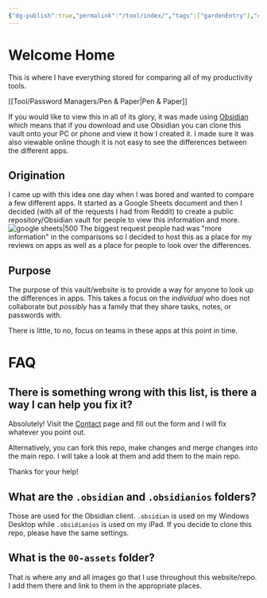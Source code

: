```yaml
---
{"dg-publish":true,"permalink":"/tool/index/","tags":["gardenEntry"],"created":"","updated":""}
---
```


# Welcome Home
This is where I have everything stored for comparing all of my productivity tools.

[[Tool/Password Managers/Pen & Paper\|Pen & Paper]]

If you would like to view this in all of its glory, it was made using [Obsidian](https://obsidian.md) which means that if you download and use Obsidian you can clone this vault onto your PC or phone and view it how I created it.
I made sure it was also viewable online though it is not easy to see the differences between the different apps.

## Origination
I came up with this idea one day when I was bored and wanted to compare a few different apps. It started as a Google Sheets document and then I decided (with all of the requests I had from Reddit) to create a public repository/Obsidian vault for people to view this information and more.
![google sheets|500](/img/user/Tool/images/google-sheets-og.png)
The biggest request people had was "more information" in the comparisons so I decided to host this as a place for my reviews on apps as well as a place for people to look over the differences.

## Purpose
The purpose of this vault/website is to provide a way for anyone to look up the differences in apps. This takes a focus on the *individual* who does not collaborate but *possibly* has a family that they share tasks, notes, or passwords with.

There is little, to no, focus on teams in these apps at this point in time.

# FAQ
## There is something wrong with this list, is there a way I can help you fix it?
Absolutely! Visit the [Contact](https://forms.fillout.com/t/qMsPWCewKVus) page and fill out the form and I will fix whatever you point out. 

Alternatively, you can fork this repo, make changes and merge changes into the main repo. I will take a look at them and add them to the main repo.

Thanks for your help!
## What are the `.obsidian` and `.obsidianios` folders?
Those are used for the Obsidian client. `.obsidian` is used on my Windows Desktop while `.obsidianios` is used on my iPad. If you decide to clone this repo, please have the same settings.

## What is the `00-assets` folder?
That is where any and all images go that I use throughout this website/repo. I add them there and link to them in the appropriate places.